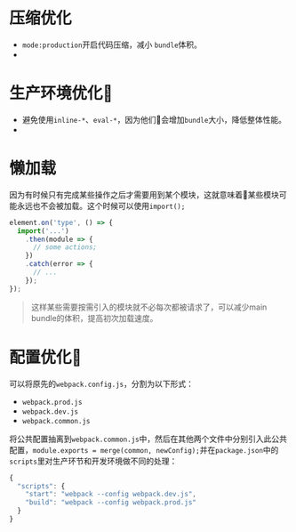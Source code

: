 # 压缩优化
+ `mode:production`开启代码压缩，减小 `bundle`体积。
+ 

# 生产环境优化
+ 避免使用`inline-*`、`eval-*`，因为他们会增加`bundle`大小，降低整体性能。
+ 

# 懒加载
因为有时候只有完成某些操作之后才需要用到某个模块，这就意味着某些模块可能永远也不会被加载。这个时候可以使用`import();`
```javascript
element.on('type', () => {
  import('...')
    .then(module => {
      // some actions;
    })
    .catch(error => {
      // ...
    });
});
```

> 这样某些需要按需引入的模块就不必每次都被请求了，可以减少main bundle的体积，提高初次加载速度。

# 配置优化
可以将原先的`webpack.config.js`，分割为以下形式：
+ `webpack.prod.js`
+ `webpack.dev.js`
+ `webpack.common.js`

将公共配置抽离到`webpack.common.js`中，然后在其他两个文件中分别引入此公共配置，`module.exports = merge(common, newConfig);`并在`package.json`中的`scripts`里对生产环节和开发环境做不同的处理：
```javascript
{
  "scripts": {
    "start": "webpack --config webpack.dev.js",
    "build": "webpack --config webpack.prod.js"
  }
}
```